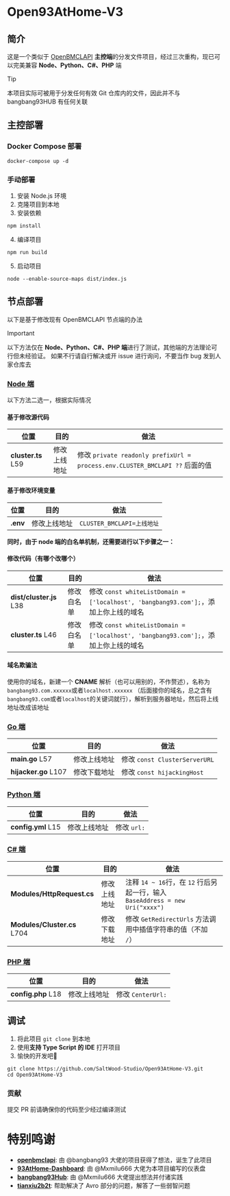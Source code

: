 # Open93AtHome-V3

## 简介

这是一个类似于 [OpenBMCLAPI](https://github.com/bangbang93/openbmclapi) **主控端**的分发文件项目，经过三次重构，现已可以完美兼容 **Node、Python、C#、PHP** 端
> [!TIP]
> 本项目实际可被用于分发任何有效 Git 仓库内的文件，因此并不与 bangbang93HUB 有任何关联

## 主控部署

### Docker Compose 部署
``` shell
docker-compose up -d
```

### 手动部署

1. 安装 Node.js 环境
2. 克隆项目到本地
3. 安装依赖
``` shell
npm install
```
4. 编译项目
``` shell
npm run build
```
5. 启动项目
``` shell
node --enable-source-maps dist/index.js
```

## 节点部署

以下是基于修改现有 OpenBMCLAPI 节点端的办法
> [!IMPORTANT]
> 以下方法仅在 **Node、Python、C#、PHP 端**进行了测试，其他端的方法理论可行但未经验证。
> 如果不行请自行解决或开 issue 进行询问，不要当作 bug 发到人家仓库去

### [Node 端](https://github.com/bangbang93/openbmclapi)

以下方法二选一，根据实际情况

#### 基于修改源代码

| 位置                 | 目的     | 做法                                                                    |
|--------------------|--------|-----------------------------------------------------------------------|
| **cluster.ts** L59 | 修改上线地址 | 修改 `private readonly prefixUrl = process.env.CLUSTER_BMCLAPI ??` 后面的值 |

#### 基于修改环境变量

| 位置       | 目的     | 做法                     |
|----------|--------|------------------------|
| **.env** | 修改上线地址 | `CLUSTER_BMCLAPI=上线地址` |

**同时，由于 node 端的白名单机制，还需要进行以下步骤之一：**

#### 修改代码（有哪个改哪个）

| 位置                      | 目的    | 做法                                                                      |
|-------------------------|-------|-------------------------------------------------------------------------|
| **dist/cluster.js** L38 | 修改白名单 | 修改 `const whiteListDomain = ['localhost', 'bangbang93.com'];`，添加上你上线的域名 |
| **cluster.ts** L46      | 修改白名单 | 修改 `const whiteListDomain = ['localhost', 'bangbang93.com'];`，添加上你上线的域名 |

#### 域名欺骗法

使用你的域名，新建一个 **CNAME** 解析（也可以用别的，不作赘述），名称为 `bangbang93.com.xxxxxx`或者`localhost.xxxxxx`
（后面接你的域名，总之含有`bangbang93.com`或者`localhost`的关键词就行），解析到服务器地址，然后将上线地址改成该地址

### [Go 端](https://github.com/LiterMC/go-openbmclapi)

| 位置                   | 目的     | 做法                          |
|----------------------|--------|-----------------------------|
| **main.go** L57      | 修改上线地址 | 修改 `const ClusterServerURL` |
| **hijacker.go** L107 | 修改下载地址 | 修改 `const hijackingHost`    |

### [Python 端](https://github.com/TTB-Network/python-openbmclapi)

| 位置                 | 目的     | 做法        |
|--------------------|--------|-----------|
| **config.yml** L15 | 修改上线地址 | 修改 `url:` |

### [C# 端](https://github.com/SaltWood-Studio/CSharp-OpenBMCLAPI)

| 位置                          | 目的     | 做法                                                                 |
|-----------------------------|--------|--------------------------------------------------------------------|
| **Modules/HttpRequest.cs**  | 修改上线地址 | 注释 `14 ~ 16`行，在 `12` 行后另起一行，输入</br>`BaseAddress = new Uri("xxxx")` |
| **Modules/Cluster.cs** L704 | 修改下载地址 | 修改 `GetRedirectUrls` 方法调用中插值字符串的值（不加 `/`）                          |

### [PHP 端](https://github.com/AppleBlockTeam/php-openbmclapi)

| 位置                 | 目的     | 做法              |
|--------------------|--------|-----------------|
| **config.php** L18 | 修改上线地址 | 修改 `CenterUrl:` |

## 调试

1. 将此项目 `git clone` 到本地
2. 使用**支持 Type Script 的 IDE** 打开项目
3. 愉快的开发吧🎉

``` shell
git clone https://github.com/SaltWood-Studio/Open93AtHome-V3.git
cd Open93AtHome-V3
```

### 贡献

提交 PR 前请确保你的代码至少经过编译测试

# 特别鸣谢

- **[openbmclapi](https://github.com/bangbang93/openbmclapi)**: 由 @bangbang93 大佬的项目获得了想法，诞生了此项目
- **[93AtHome-Dashboard](https://github.com/Mxmilu666/93Home-Dash)**: 由 @Mxmilu666 大佬为本项目编写的仪表盘
- **[bangbang93Hub](https://github.com/Mxmilu666/bangbang93HUB)**: 由 @Mxmilu666 大佬提出想法并付诸实践
- **[tianxiu2b2t](https://github.com/tianxiu2b2t)**: 帮助解决了 Avro 部分的问题，解答了一些弱智问题
